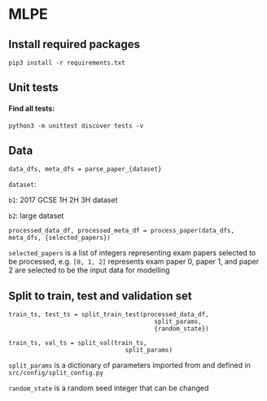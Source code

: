 # MLPE

## Install required packages
    pip3 install -r requirements.txt


## Unit tests
#### Find all tests:
    python3 -m unittest discover tests -v

## Data
    data_dfs, meta_dfs = parse_paper_{dataset}

`dataset`:

`b1`: 2017 GCSE 1H 2H 3H dataset

`b2`: large dataset

    processed_data_df, processed_meta_df = process_paper(data_dfs, meta_dfs, {selected_papers})

`selected_papers` is a list of integers representing exam papers selected to be processed, e.g. `[0, 1, 2]` represents exam paper 0, paper 1, and paper 2 are selected to be the input data for modelling

## Split to train, test and validation set
    train_ts, test_ts = split_train_test(processed_data_df,
                                            split_params,
                                            {random_state})

    train_ts, val_ts = split_val(train_ts,
                                    split_params)

`split_params` is a dictionary of parameters imported from and defined in `src/config/split_config.py`

`random_state` is a random seed integer that can be changed
